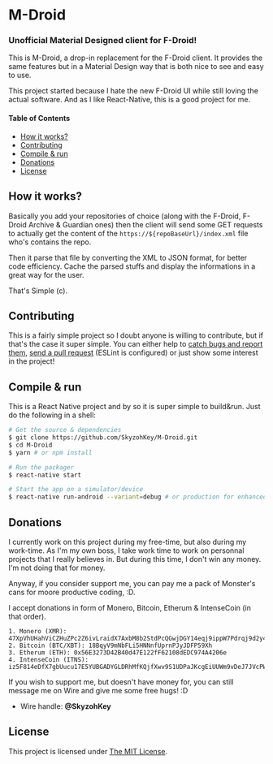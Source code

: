 # M-Droid

### Unofficial Material Designed client for F-Droid!

This is M-Droid, a drop-in replacement for the F-Droid client. It provides the same features but in a Material Design way that is both nice to see and easy to use.

This project started because I hate the new F-Droid UI while still loving the actual software. And as I like React-Native, this is a good project for me.

#### Table of Contents

* [How it works?](#how-it-works)
* [Contributing](#contributing)
* [Compile & run](#compile--run)
* [Donations](#donations)
* [License](#license)

## How it works?

Basically you add your repositories of choice (along with the F-Droid, F-Droid Archive & Guardian ones) then the client will send some GET requests to actually get the content of the `https://${repoBaseUrl}/index.xml` file who's contains the repo.

Then it parse that file by converting the XML to JSON format, for better code efficiency. Cache the parsed stuffs and display the informations in a great way for the user.

That's Simple (c).

## Contributing

This is a fairly simple project so I doubt anyone is willing to contribute, but if that's the case it super simple. You can either help to [catch bugs and report them](https://github.com/SkyzohKey/M-Droid/issues), [send a pull request](https://github.com/SkyzohKey/M-Droid/pulls) (ESLint is configured) or just show some interest in the project!

## Compile & run

This is a React Native project and by so it is super simple to build&run. Just do the following in a shell:

```sh
# Get the source & dependencies
$ git clone https://github.com/SkyzohKey/M-Droid.git
$ cd M-Droid
$ yarn # or npm install

# Run the packager
$ react-native start

# Start the app on a simulator/device
$ react-native run-android --variant=debug # or production for enhanced perfs.
```

## Donations

I currently work on this project during my free-time, but also during my work-time. As I'm my own boss, I take work time to work on personnal projects that I really believes in. But during this time, I don't win any money. I'm not doing that for money.

Anyway, if you consider support me, you can pay me a pack of Monster's cans for moore productive coding, :D.

I accept donations in form of Monero, Bitcoin, Etherum & IntenseCoin (in that order).

```
1. Monero (XMR): 47XpVhUHahViCZHuZPc2Z6ivLraidX7AxbM8b2StdPcQGwjDGY14eqj9ippW7Pdrqj9d2y4xvwChzePQAqG1NvqQ775FKxg
2. Bitcoin (BTC/XBT): 18BqyV9mNbFLi5HNNnfUprnPJyJDFP59Xh
3. Etherum (ETH): 0x56E3273D42B40d47E122fF62108dEDC974A4206e
4. IntenseCoin (ITNS): iz5F814eDfX7gbUucu17E5YUBGADYGLDRhMfKQjfXwv9S1UDPaJKcgEiUUWm9vDeJ7JVcPWo7kZRmTFtcVcssc1h28zguw8iE
```

If you wish to support me, but doesn't have money for, you can still message me on Wire and give me some free hugs! :D

* Wire handle: **@SkyzohKey**

## License

This project is licensed under [The MIT License](LICENSE).
